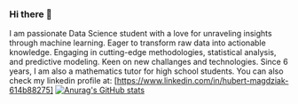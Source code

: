 ### Hi there 👋

I am passionate Data Science student with a love for unraveling insights through machine learning. Eager to transform raw data into actionable knowledge. Engaging in cutting-edge methodologies, statistical analysis, and predictive modeling. Keen on new challanges and technologies. Since 6 years, I am also a mathematics tutor for high school students. You can also check my linkedin profile at: [https://www.linkedin.com/in/hubert-magdziak-614b88275]
[![Anurag's GitHub stats](https://github-readme-stats.vercel.app/api?username=Hubert-Magdziak)](https://github.com/anuraghazra/github-readme-stats)
